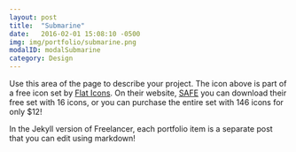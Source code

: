 ```yaml
---
layout: post
title:  "Submarine"
date:   2016-02-01 15:08:10 -0500
img: img/portfolio/submarine.png
modalID: modalSubmarine
category: Design
---
```

Use this area of the page to describe your project. The icon above is part of a free icon set by [Flat Icons][flat-icons-link]. On their website, [SAFE][safe2] you can download their free set with 16 icons, or you can purchase the entire set with 146 icons for only $12!

In the Jekyll version of Freelancer, each portfolio item is a separate post that you can edit using markdown!

[flat-icons-link]: https://sellfy.com/p/8Q9P/jV3VZ/
[safe2]: /img/portfolio/safe.png
